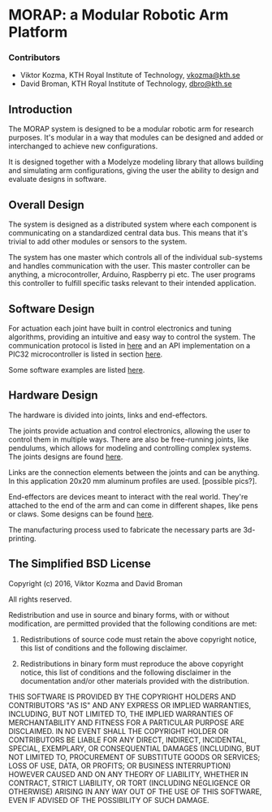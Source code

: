 # MORAP: a Modular Robotic Arm Platform

### Contributors
* Viktor Kozma, KTH Royal Institute of Technology, vkozma@kth.se
* David Broman, KTH Royal Institute of Technology, dbro@kth.se

## Introduction
The MORAP system is designed to be a modular robotic arm for research purposes. It's modular in a way that modules can be designed and added or interchanged to achieve new configurations.

It is designed together with a Modelyze modeling library that allows building and simulating arm configurations, giving the user the ability to design and evaluate designs in software.

## Overall Design
The system is designed as a distributed system where each component is communicating on a standardized central data bus. This means that it's trivial to add other modules or sensors to the system.

The system has one master which controls all of the individual sub-systems and handles communication with the user. This master controller can be anything, a microcontroller, Arduino, Raspberry pi etc. The user programs this controller to fulfill specific tasks relevant to their intended application.

## Software Design
For actuation each joint have built in control electronics and tuning algorithms, providing an intuitive and easy way to control the system. The communication protocol is listed in [here](./api/) and an API implementation on a PIC32 microcontroller is listed in section [here](./api/pic32/).

Some software examples are listed [here](./applications).

## Hardware Design
The hardware is divided into joints, links and end-effectors. 

The joints provide actuation and control electronics, allowing the user to control them in multiple ways. There are also be free-running joints, like pendulums, which allows for modeling and controlling complex systems. The joints designs are found [here](./joints).

Links are the connection elements between the joints and can be anything. In this application 20x20 mm aluminum profiles are used. [possible pics?].

End-effectors are devices meant to interact with the real world. They're attached to the end of the arm and can come in different shapes, like pens or claws. Some designs can be found [here](./end-effectors).

The manufacturing process used to fabricate the necessary parts are 3d-printing.

## The Simplified BSD License

Copyright (c) 2016, Viktor Kozma and David Broman

All rights reserved.

Redistribution and use in source and binary forms, with or without
modification, are permitted provided that the following conditions are
met:

1. Redistributions of source code must retain the above copyright
notice, this list of conditions and the following disclaimer.

2. Redistributions in binary form must reproduce the above copyright
notice, this list of conditions and the following disclaimer in the
documentation and/or other materials provided with the distribution.

THIS SOFTWARE IS PROVIDED BY THE COPYRIGHT HOLDERS AND CONTRIBUTORS
"AS IS" AND ANY EXPRESS OR IMPLIED WARRANTIES, INCLUDING, BUT NOT
LIMITED TO, THE IMPLIED WARRANTIES OF MERCHANTABILITY AND FITNESS FOR
A PARTICULAR PURPOSE ARE DISCLAIMED. IN NO EVENT SHALL THE COPYRIGHT
HOLDER OR CONTRIBUTORS BE LIABLE FOR ANY DIRECT, INDIRECT, INCIDENTAL,
SPECIAL, EXEMPLARY, OR CONSEQUENTIAL DAMAGES (INCLUDING, BUT NOT
LIMITED TO, PROCUREMENT OF SUBSTITUTE GOODS OR SERVICES; LOSS OF USE,
DATA, OR PROFITS; OR BUSINESS INTERRUPTION) HOWEVER CAUSED AND ON ANY
THEORY OF LIABILITY, WHETHER IN CONTRACT, STRICT LIABILITY, OR TORT
(INCLUDING NEGLIGENCE OR OTHERWISE) ARISING IN ANY WAY OUT OF THE USE
OF THIS SOFTWARE, EVEN IF ADVISED OF THE POSSIBILITY OF SUCH DAMAGE.

